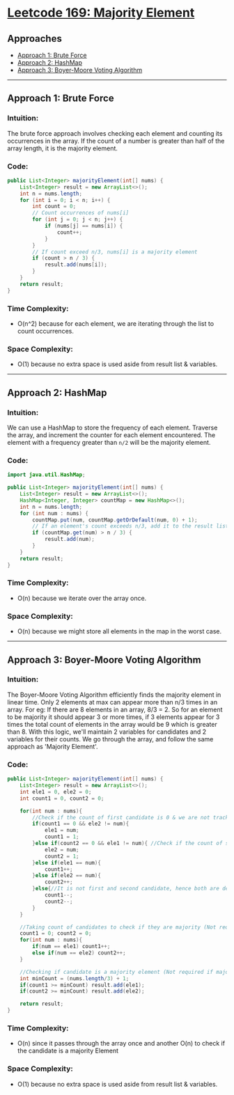 # [Leetcode 169: Majority Element](https://leetcode.com/problems/majority-element/)

## Approaches
- [Approach 1: Brute Force](#approach-1-brute-force)
- [Approach 2: HashMap](#approach-2-hashmap)
- [Approach 3: Boyer-Moore Voting Algorithm](#approach-3-boyer-moore-voting-algorithm)

---

## Approach 1: Brute Force

### Intuition:
The brute force approach involves checking each element and counting its occurrences in the array. If the count of a number is greater than half of the array length, it is the majority element.

### Code:
```java
public List<Integer> majorityElement(int[] nums) {
    List<Integer> result = new ArrayList<>();
    int n = nums.length;
    for (int i = 0; i < n; i++) {
        int count = 0;
        // Count occurrences of nums[i]
        for (int j = 0; j < n; j++) {
            if (nums[j] == nums[i]) {
                count++;
            }
        }
        // If count exceed n/3, nums[i] is a majority element
        if (count > n / 3) {
            result.add(nums[i]);
        }
    }
    return result;
}
```

### Time Complexity:
- O(n^2) because for each element, we are iterating through the list to count occurrences.

### Space Complexity:
- O(1) because no extra space is used aside from result list & variables.

---

## Approach 2: HashMap

### Intuition:
We can use a HashMap to store the frequency of each element. Traverse the array, and increment the counter for each element encountered. The element with a frequency greater than `n/2` will be the majority element.

### Code:
```java
import java.util.HashMap;

public List<Integer> majorityElement(int[] nums) {
    List<Integer> result = new ArrayList<>();
    HashMap<Integer, Integer> countMap = new HashMap<>();
    int n = nums.length;
    for (int num : nums) {
        countMap.put(num, countMap.getOrDefault(num, 0) + 1);
        // If an element's count exceeds n/3, add it to the result list
        if (countMap.get(num) > n / 3) {
            result.add(num);
        }
    }
    return result;
}
```

### Time Complexity:
- O(n) because we iterate over the array once.

### Space Complexity:
- O(n) because we might store all elements in the map in the worst case.

---

## Approach 3: Boyer-Moore Voting Algorithm

### Intuition:
The Boyer-Moore Voting Algorithm efficiently finds the majority element in linear time. Only 2 elements at max can appear more than n/3 times in an array. 
For eg: If there are 8 elements in an array, 8/3 = 2. So for an element to be majority it should appear 3 or more times, if 3 elements appear for 3 times the total count of elements in the array would be 9 which is greater than 8.
With this logic, we'll maintain 2 variables for candidates and 2 variables for their counts. We go through the array, and follow the same approach as 'Majority Element'.

### Code:
```java
public List<Integer> majorityElement(int[] nums) {
    List<Integer> result = new ArrayList<>();
    int ele1 = 0, ele2 = 0;
    int count1 = 0, count2 = 0;

    for(int num : nums){
        //Check if the count of first candidate is 0 & we are not tracking it in second candidate
        if(count1 == 0 && ele2 != num){
            ele1 = num;
            count1 = 1;
        }else if(count2 == 0 && ele1 != num){ //Check if the count of second candidate is 0 & we are not tracking it in first candidate
            ele2 = num;
            count2 = 1;
        }else if(ele1 == num){
            count1++;
        }else if(ele2 == num){
            count2++;
        }else{//It is not first and second candidate, hence both are decremented
            count1--;
            count2--;
        }
    }

    //Taking count of candidates to check if they are majority (Not required if majority element is a guarantee)
    count1 = 0; count2 = 0;
    for(int num : nums){
        if(num == ele1) count1++;
        else if(num == ele2) count2++;
    }

    //Checking if candidate is a majority element (Not required if majority element is a guarantee)
    int minCount = (nums.length/3) + 1;
    if(count1 >= minCount) result.add(ele1);
    if(count2 >= minCount) result.add(ele2);

    return result;
}
```

### Time Complexity:
- O(n) since it passes through the array once and another O(n) to check if the candidate is a majority Element

### Space Complexity:
- O(1) because no extra space is used aside from result list & variables.
